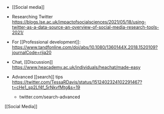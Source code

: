 - [[Social media]]

- Researching Twitter https://blogs.lse.ac.uk/impactofsocialsciences/2021/05/18/using-twitter-as-a-data-source-an-overview-of-social-media-research-tools-2021/

- For [[Professional development]]: https://www.tandfonline.com/doi/abs/10.1080/1360144X.2018.1520109?journalCode=rija20

- Chat, [[Discussion]] https://www.heacademy.ac.uk/individuals/heachat/made-easy

- Advanced [[search]] tips https://twitter.com/TessaRDavis/status/1512402324102291467?t=cHe1_sp2Lf4f_5rNkvfMtg&s=19
	-  twitter.com/search-advanced

[[Social Media]]
